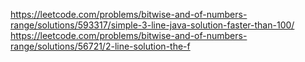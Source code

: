 https://leetcode.com/problems/bitwise-and-of-numbers-range/solutions/593317/simple-3-line-java-solution-faster-than-100/
https://leetcode.com/problems/bitwise-and-of-numbers-range/solutions/56721/2-line-solution-the-f

